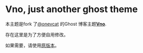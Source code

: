 # Vno, just another ghost theme

本主题是fork 了[@onevcat](https://github.com/onevcat) 的Ghost 博客主题[**Vno**](https://github.com/onevcat/vno).

存在这里是为了方便自用修改。

如果需要，请使用[原版本](https://github.com/onevcat/vno)。
